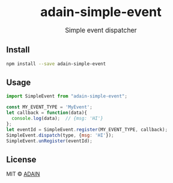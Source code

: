 <big><h1 align="center">adain-simple-event</h1></big>

<p align="center"><big>
Simple event dispatcher
</big></p>


## Install

```sh
npm install --save adain-simple-event
```

## Usage

```js
import SimpleEvent from "adain-simple-event";

const MY_EVENT_TYPE = 'MyEvent';
let callback = function(data){
  console.log(data);  // {msg: 'HI'}
};
let eventId = SimpleEvent.register(MY_EVENT_TYPE, callback);
SimpleEvent.dispatch(type, {msg: 'HI'});
SimpleEvent.unRegister(eventId);
```

## License

MIT © [ADAIN](http://github.com/ADAIN)
